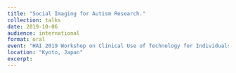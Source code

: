 ```yaml
---
title: "Social Imaging for Autism Research."
collection: talks
date: 2019-10-06
audience: international
format: oral
event: "HAI 2019 Workshop on Clinical Use of Technology for Individuals with Autism Spectrum Disorder"
location: "Kyoto, Japan"
excerpt: 
---
```

